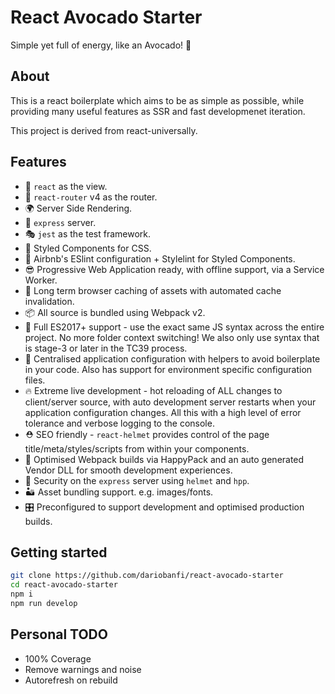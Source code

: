 # React Avocado Starter

Simple yet full of energy, like an Avocado! 🥑

## About

This is a react boilerplate which aims to be as simple as possible, while providing many useful features as SSR and fast developmenet iteration. 

This project is derived from react-universally.

## Features

  - 👀 `react` as the view.
  - 🔀 `react-router` v4 as the router.
  - 🌍 Server Side Rendering.
  - 🚄 `express` server.
  - 🎭 `jest` as the test framework.
  - 💅 Styled Components for CSS.
  - 💄 Airbnb's ESlint configuration + Stylelint for Styled Components.
  - 😎 Progressive Web Application ready, with offline support, via a Service Worker.
  - 🐘 Long term browser caching of assets with automated cache invalidation.
  - 📦 All source is bundled using Webpack v2.
  - 🚀 Full ES2017+ support - use the exact same JS syntax across the entire project. No more folder context switching! We also only use syntax that is stage-3 or later in the TC39 process.
  - 🔧 Centralised application configuration with helpers to avoid boilerplate in your code. Also has support for environment specific configuration files.
  - 🔥 Extreme live development - hot reloading of ALL changes to client/server source, with auto development server restarts when your application configuration changes.  All this with a high level of error tolerance and verbose logging to the console.
  - ⛑ SEO friendly - `react-helmet` provides control of the page title/meta/styles/scripts from within your components.
  - 🤖 Optimised Webpack builds via HappyPack and an auto generated Vendor DLL for smooth development experiences.
  - 👮 Security on the `express` server using `helmet` and `hpp`.
  - 🏜 Asset bundling support. e.g. images/fonts.
  - 🎛 Preconfigured to support development and optimised production builds.


## Getting started

```bash
git clone https://github.com/dariobanfi/react-avocado-starter 
cd react-avocado-starter
npm i
npm run develop
```

## Personal TODO

- 100% Coverage
- Remove warnings and noise
- Autorefresh on rebuild
